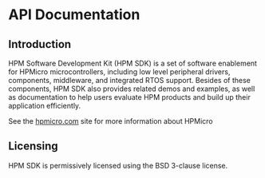 # API Documentation

## Introduction

HPM Software Development Kit (HPM SDK) is a set of software enablement for HPMicro microcontrollers,
including low level peripheral drivers, components, middleware, and integrated RTOS support.
Besides of these components, HPM SDK also provides related demos and examples, as well as documentation
to help users evaluate HPM products and build up their application efficiently.


See the [hpmicro.com](https://www.hpmicro.com) site for more
information about HPMicro 

## Licensing

HPM SDK is permissively licensed using the BSD 3-clause license.
